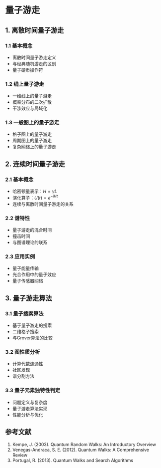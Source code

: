 # 量子游走

## 1. 离散时间量子游走

### 1.1 基本概念
- 离散时间量子游走定义
- 与经典随机游走的区别
- 量子硬币操作符

### 1.2 线上量子游走
- 一维线上的量子游走
- 概率分布的二次扩散
- 干涉效应与局域化

### 1.3 一般图上的量子游走
- 格子图上的量子游走
- 周期图上的量子游走
- 复杂网络上的量子游走

## 2. 连续时间量子游走

### 2.1 基本概念
- 哈密顿量表示：$H = \gamma L$
- 演化算子：$U(t) = e^{-iHt}$
- 连续与离散时间量子游走的关系

### 2.2 谱特性
- 量子游走的混合时间
- 撞击时间
- 与图谱理论的联系

### 2.3 应用实例
- 量子能量传输
- 光合作用中的量子效应
- 量子传感器网络

## 3. 量子游走算法

### 3.1 量子搜索算法
- 基于量子游走的搜索
- 二维格子搜索
- 与Grover算法的比较

### 3.2 图性质分析
- 计算代数连通性
- 社区发现
- 谱分割方法

### 3.3 量子元素独特性判定
- 问题定义与复杂度
- 量子游走算法实现
- 性能分析与优化

## 参考文献

1. Kempe, J. (2003). Quantum Random Walks: An Introductory Overview
2. Venegas-Andraca, S. E. (2012). Quantum Walks: A Comprehensive Review
3. Portugal, R. (2013). Quantum Walks and Search Algorithms